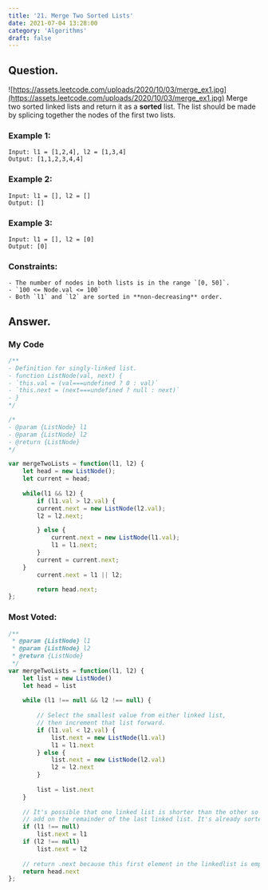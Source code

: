 ```yaml
---
title: '21. Merge Two Sorted Lists'
date: 2021-07-04 13:28:00
category: 'Algorithms'
draft: false
---
```


## Question.

![https://assets.leetcode.com/uploads/2020/10/03/merge_ex1.jpg](https://assets.leetcode.com/uploads/2020/10/03/merge_ex1.jpg)
Merge two sorted linked lists and return it as a **sorted** list. The list should be made by splicing together the nodes of the first two lists.

### Example 1:
```
Input: l1 = [1,2,4], l2 = [1,3,4]
Output: [1,1,2,3,4,4]
```

### Example 2:
```
Input: l1 = [], l2 = []
Output: []
```

### Example 3:
```
Input: l1 = [], l2 = [0]
Output: [0]
```

### Constraints: 
```
- The number of nodes in both lists is in the range `[0, 50]`.
- `100 <= Node.val <= 100`
- Both `l1` and `l2` are sorted in **non-decreasing** order.
```

## Answer.

### My Code
```js
/**
- Definition for singly-linked list.
- function ListNode(val, next) {
- `this.val = (val===undefined ? 0 : val)`
- `this.next = (next===undefined ? null : next)`
- }
*/

/*
- @param {ListNode} l1
- @param {ListNode} l2
- @return {ListNode}
*/

var mergeTwoLists = function(l1, l2) {
    let head = new ListNode();
    let current = head;
    
    while(l1 && l2) {
        if (l1.val > l2.val) {
        current.next = new ListNode(l2.val);
        l2 = l2.next;

        } else {
            current.next = new ListNode(l1.val);
            l1 = l1.next;
        }
        current = current.next;
    }
        current.next = l1 || l2;

        return head.next;
};
```

### Most Voted:
```js
/**
 * @param {ListNode} l1
 * @param {ListNode} l2
 * @return {ListNode}
 */
var mergeTwoLists = function(l1, l2) {
    let list = new ListNode()
    let head = list
    
    while (l1 !== null && l2 !== null) {
	
		// Select the smallest value from either linked list,
		// then increment that list forward.
        if (l1.val < l2.val) {
            list.next = new ListNode(l1.val)
            l1 = l1.next
        } else {
            list.next = new ListNode(l2.val)
            l2 = l2.next
        }
        
        list = list.next
    }
    
	// It's possible that one linked list is shorter than the other so we just
	// add on the remainder of the last linked list. It's already sorted :)
    if (l1 !== null)
        list.next = l1
    if (l2 !== null)
        list.next = l2
    
	// return .next because this first element in the linkedlist is empty
    return head.next
};
```
